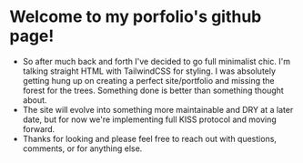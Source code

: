 # Welcome to my porfolio's github page!

- So after much back and forth I've decided to go full minimalist chic. I'm talking straight HTML with TailwindCSS for styling. I was absolutely getting hung up on creating a perfect site/portfolio and missing the forest for the trees. Something done is better than something thought about.
- The site will evolve into something more maintainable and DRY at a later date, but for now we're implementing full KISS protocol and moving forward.
- Thanks for looking and please feel free to reach out with questions, comments, or for anything else.

